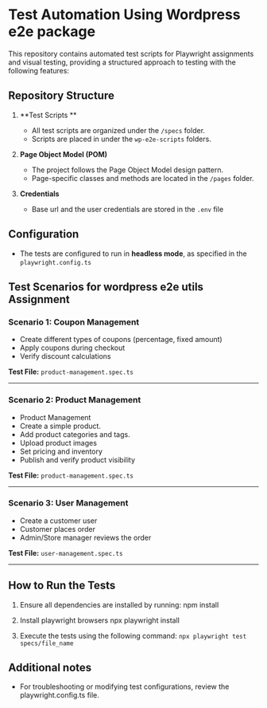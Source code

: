 # Test Automation Using Wordpress e2e package

This repository contains automated test scripts for Playwright assignments and visual testing, providing a structured approach to testing with the following features:

## Repository Structure

1. **Test Scripts **
   - All test scripts are organized under the `/specs` folder.
   - Scripts are placed in under the `wp-e2e-scripts` folders. 

2. **Page Object Model (POM)**
   - The project follows the Page Object Model design pattern.
   - Page-specific classes and methods are located in the `/pages` folder.

3. **Credentials**
    - Base url and the user credentials are stored in the `.env` file

## Configuration

- The tests are configured to run in **headless mode**, as specified in the `playwright.config.ts`

## Test Scenarios for wordpress e2e utils Assignment

### Scenario 1: Coupon Management

- Create different types of coupons (percentage, fixed amount)
- Apply coupons during checkout
- Verify discount calculations

**Test File:** `product-management.spec.ts`

---

### Scenario 2: Product Management

- Product Management
- Create a simple product.
- Add product categories and tags.
- Upload product images
- Set pricing and inventory
- Publish and verify product visibility

**Test File:** `product-management.spec.ts`

---

### Scenario 3: User Management

- Create a customer user
- Customer places order
- Admin/Store manager reviews the order

**Test File:** `user-management.spec.ts`

---

## How to Run the Tests

1. Ensure all dependencies are installed by running:
   npm install

2. Install playwright browsers
   npx playwright install

2. Execute the tests using the following command:
   `npx playwright test specs/file_name`

## Additional notes


- For troubleshooting or modifying test configurations, review the playwright.config.ts file.


